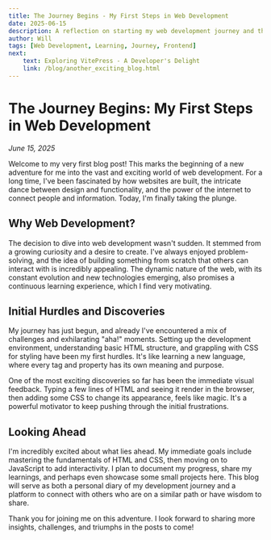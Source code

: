 ```yaml
---
title: The Journey Begins - My First Steps in Web Development
date: 2025-06-15
description: A reflection on starting my web development journey and the initial challenges and excitements.
author: Will
tags: [Web Development, Learning, Journey, Frontend]
next:
    text: Exploring VitePress - A Developer's Delight
    link: /blog/another_exciting_blog.html
---
```


# The Journey Begins: My First Steps in Web Development

*June 15, 2025*

Welcome to my very first blog post! This marks the beginning of a new adventure for me into the vast and exciting world of web development. For a long time, I've been fascinated by how websites are built, the intricate dance between design and functionality, and the power of the internet to connect people and information. Today, I'm finally taking the plunge.

## Why Web Development?

The decision to dive into web development wasn't sudden. It stemmed from a growing curiosity and a desire to create. I've always enjoyed problem-solving, and the idea of building something from scratch that others can interact with is incredibly appealing. The dynamic nature of the web, with its constant evolution and new technologies emerging, also promises a continuous learning experience, which I find very motivating.

## Initial Hurdles and Discoveries

My journey has just begun, and already I've encountered a mix of challenges and exhilarating "aha!" moments. Setting up the development environment, understanding basic HTML structure, and grappling with CSS for styling have been my first hurdles. It's like learning a new language, where every tag and property has its own meaning and purpose.

One of the most exciting discoveries so far has been the immediate visual feedback. Typing a few lines of HTML and seeing it render in the browser, then adding some CSS to change its appearance, feels like magic. It's a powerful motivator to keep pushing through the initial frustrations.

## Looking Ahead

I'm incredibly excited about what lies ahead. My immediate goals include mastering the fundamentals of HTML and CSS, then moving on to JavaScript to add interactivity. I plan to document my progress, share my learnings, and perhaps even showcase some small projects here. This blog will serve as both a personal diary of my development journey and a platform to connect with others who are on a similar path or have wisdom to share.

Thank you for joining me on this adventure. I look forward to sharing more insights, challenges, and triumphs in the posts to come!
